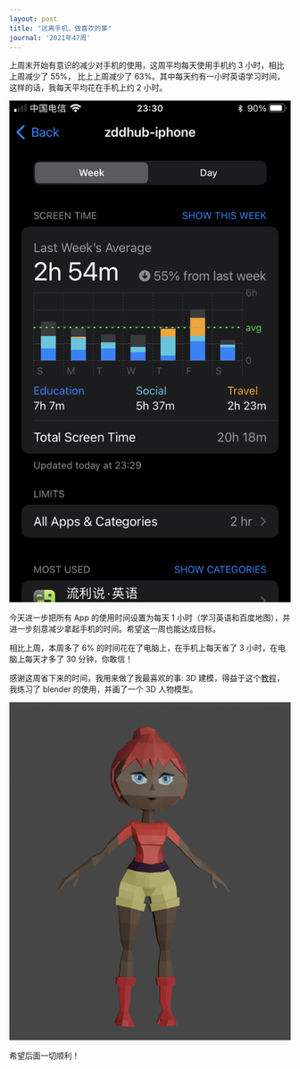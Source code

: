 ```yaml
---
layout: post
title: "远离手机，做喜欢的事"
journal: '2021年47周'
---
```


上周末开始有意识的减少对手机的使用，这周平均每天使用手机约 3 小时，相比上周减少了 55%， 比上上周减少了 63%。其中每天约有一小时英语学习时间，这样的话，我每天平均花在手机上约 2 小时。

![screen-time-ww47](/assets/images/2021-11-27/screen-time-ww47.jpeg)

今天进一步把所有 App 的使用时间设置为每天 1 小时（学习英语和百度地图），并进一步刻意减少拿起手机的时间。希望这一周也能达成目标。

相比上周，本周多了 6% 的时间花在了电脑上，在手机上每天省了 3 小时，在电脑上每天才多了 30 分钟，你敢信！

感谢这周省下来的时间，我用来做了我最喜欢的事: 3D 建模，得益于这个[教程](https://www.youtube.com/watch?v=E5HnnGcGvmc)，我练习了 blender 的使用，并画了一个 3D 人物模型。

![Low poly girl](/assets/images/2021-11-27/anime_girl.jpg)

希望后面一切顺利！
